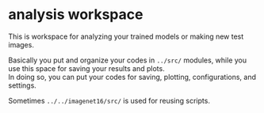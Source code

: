 # analysis workspace

This is workspace for analyzing your trained models or making new test images. <br>

Basically you put and organize your codes in `../src/` modules, while you use this space for saving your results and plots. <br>
In doing so, you can put your codes for saving, plotting, configurations, and settings. <br>

Sometimes `../../imagenet16/src/` is used for reusing scripts.